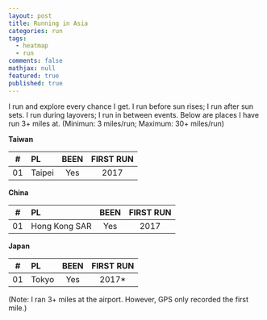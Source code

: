 ```yaml
---
layout: post
title: Running in Asia
categories: run
tags: 
  - heatmap
  - run
comments: false
mathjax: null
featured: true
published: true
---
```


I run and explore every chance I get. I run before sun rises; I run after sun sets. I run during layovers; I run in between events. Below are places I have run 3+ miles at. (Minimun: 3 miles/run; Maximum: 30+ miles/run)

**Taiwan**  

|#| PL | BEEN | FIRST RUN |
|:--:|:--|:----:|:---:|
|01| Taipei   |  Yes | 2017 |

**China**

|#| PL | BEEN | FIRST RUN |
|:--:|:--|:----:|:---:|
|01| Hong Kong SAR   |  Yes | 2017 |

**Japan**

|#| PL | BEEN | FIRST RUN |
|:--:|:--|:----:|:---:|
|01| Tokyo   |  Yes | 2017* |
(Note: I ran 3+ miles at the airport. However, GPS only recorded the first mile.)
